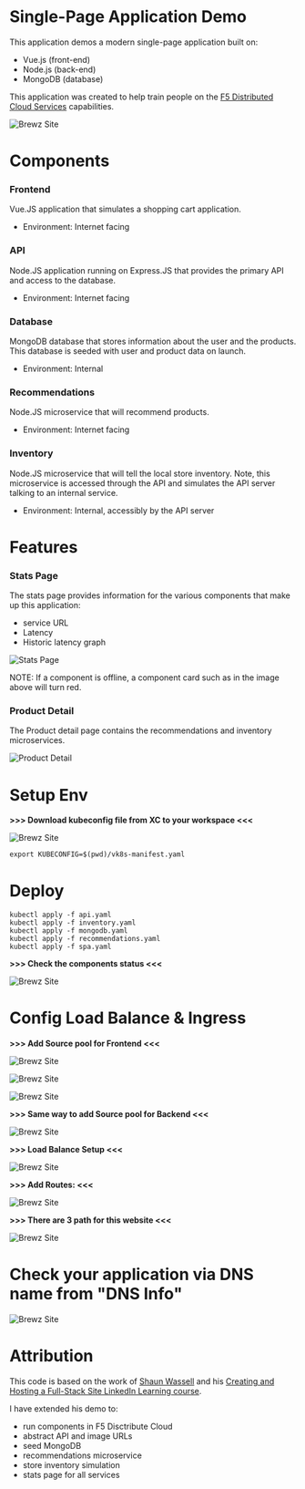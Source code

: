 # Single-Page Application Demo 
This application demos a modern single-page application built on:
- Vue.js (front-end)
- Node.js (back-end)
- MongoDB (database)

This application was created to help train people on the [F5 Distributed Cloud Services](https://www.f5.com/cloud) capabilities. 

![Brewz Site](./assets/demo_brewz.png)

# Components
### Frontend
Vue.JS application that simulates a shopping cart application.

- Environment: Internet facing 

### API
Node.JS application running on Express.JS that provides the primary API and access to the database. 

- Environment: Internet facing

### Database
MongoDB database that stores information about the user and the products.  This database is seeded with user and product data on launch. 

- Environment: Internal 

### Recommendations
Node.JS microservice that will recommend products.

- Environment: Internet facing 

### Inventory
Node.JS microservice that will tell the local store inventory.  Note, this microservice is accessed through the API and simulates the API server talking to an internal service. 

- Environment: Internal, accessibly by the API server

# Features
### Stats Page
The stats page provides information for the various components that make up this application:
- service URL
- Latency
- Historic latency graph

![Stats Page](./assets/stats.png)

NOTE: If a component is offline, a component card such as in the image above will turn red.

### Product Detail
The Product detail page contains the recommendations and inventory microservices. 

![Product Detail](./assets/features.png)

# Setup Env

<b> >>> Download kubeconfig file from XC to your workspace <<< </b>

![Brewz Site](./assets/download_kubeconfig.png)

```
export KUBECONFIG=$(pwd)/vk8s-manifest.yaml
```

# Deploy 

```
kubectl apply -f api.yaml
kubectl apply -f inventory.yaml
kubectl apply -f mongodb.yaml
kubectl apply -f recommendations.yaml
kubectl apply -f spa.yaml
```

<b> >>> Check the components status <<< </b>

![Brewz Site](./assets/XC_pods.png)

# Config Load Balance & Ingress

<b> >>> Add Source pool for Frontend <<< </b>

![Brewz Site](./assets/add-origin-pool.png)

![Brewz Site](./assets/add-orgin-spa-pool.png)

![Brewz Site](./assets/add-orgin-spa-pool-ingress-mode.png)

<b> >>> Same way to add Source pool for Backend <<< </b>

![Brewz Site](./assets/add-orgin-api-pool-ingress-mode.png)

<b> >>> Load Balance Setup <<< </b>

![Brewz Site](./assets/add-lb.png)

<b> >>> Add Routes: <<< </b>

![Brewz Site](./assets/append-origin-pool.png)

<b> >>> There are 3 path for this website <<< </b>

![Brewz Site](./assets/3routers.png)

# Check your application via DNS name from "DNS Info"
![Brewz Site](./assets/dns.png)

# Attribution
This code is based on the work of [Shaun Wassell](https://www.linkedin.com/in/shaun-wassell?trk=lil_course&lipi=urn%3Ali%3Apage%3Ad_learning_content%3BEJRJvvk4SzmhYz%2Bf1ZJBUw%3D%3D&licu=urn%3Ali%3Acontrol%3Ad_learning_content-view_on_linkedin) and his [Creating and Hosting a Full-Stack Site LinkedIn Learning course](https://www.linkedin.com/learning/vue-js-creating-and-hosting-a-full-stack-site/).

I have extended his demo to:
- run components in F5 Disctribute Cloud
- abstract API and image URLs 
- seed MongoDB 
- recommendations microservice
- store inventory simulation  
- stats page for all services
